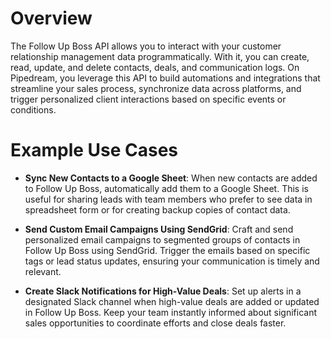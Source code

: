 # Overview

The Follow Up Boss API allows you to interact with your customer relationship management data programmatically. With it, you can create, read, update, and delete contacts, deals, and communication logs. On Pipedream, you leverage this API to build automations and integrations that streamline your sales process, synchronize data across platforms, and trigger personalized client interactions based on specific events or conditions.

# Example Use Cases

- **Sync New Contacts to a Google Sheet**: When new contacts are added to Follow Up Boss, automatically add them to a Google Sheet. This is useful for sharing leads with team members who prefer to see data in spreadsheet form or for creating backup copies of contact data.

- **Send Custom Email Campaigns Using SendGrid**: Craft and send personalized email campaigns to segmented groups of contacts in Follow Up Boss using SendGrid. Trigger the emails based on specific tags or lead status updates, ensuring your communication is timely and relevant.

- **Create Slack Notifications for High-Value Deals**: Set up alerts in a designated Slack channel when high-value deals are added or updated in Follow Up Boss. Keep your team instantly informed about significant sales opportunities to coordinate efforts and close deals faster.
